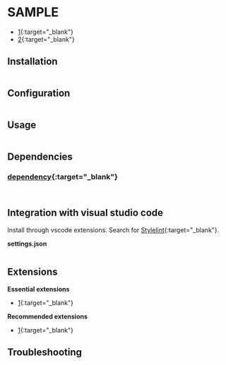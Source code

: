 # SAMPLE

- [1](https://1){:target="_blank"}
- [2](https://2){:target="_blank"}

## Installation

```shell
```

## Configuration

```shell
```

## Usage

```shell

```

## Dependencies

### [dependency](dependency){:target="_blank"}

```shell
```

```json
```

## Integration with visual studio code

Install through vscode extensions. Search for [Stylelint](https://marketplace.visualstudio.com/items?itemName=stylelint.vscode-stylelint){:target="_blank"}.

**settings.json**

```json
```

## Extensions

**Essential extensions**

- [1](https://1){:target="_blank"}

**Recommended extensions**

- [1](https://1){:target="_blank"}

## Troubleshooting

```shell
```

